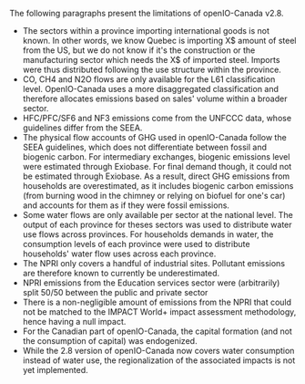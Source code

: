 The following paragraphs present the limitations of openIO-Canada v2.8.

- The sectors within a province importing international goods is not known. In other words, we know Quebec is importing X$
amount of steel from the US, but we do not know if it's the construction or the manufacturing sector which needs the X$ 
of imported steel. Imports were thus distributed following the use structure within the province.
- CO, CH4 and N2O flows are only available for the L61 classification level. OpenIO-Canada uses a more disaggregated 
classification and therefore allocates emissions based on sales' volume within a broader sector.
- HFC/PFC/SF6 and NF3 emissions come from the UNFCCC data, whose guidelines differ from the SEEA.
- The physical flow accounts of GHG used in openIO-Canada follow the SEEA guidelines, which does not differentiate between
fossil and biogenic carbon. For intermediary exchanges, biogenic emissions level were estimated through Exiobase. For
final demand though, it could not be estimated through Exiobase. As a result, direct GHG emissions from households are 
overestimated, as it includes biogenic carbon emissions (from burning wood in the chimney or relying on biofuel for
one's car) and accounts for them as if they were fossil emissions.
- Some water flows are only available per sector at the national level. The output of each province for theses sectors was
used to distribute water use flows across provinces. For households demands in water, the consumption levels of each 
province were used to distribute households' water flow uses across each province.
- The NPRI only covers a handful of industrial sites. Pollutant emissions are therefore known to
currently be underestimated.
- NPRI emissions from the Education services sector were (arbitrarily) split 50/50 between the public and private sector
- There is a non-negligible amount of emissions from the NPRI that could not be matched to the IMPACT World+ impact 
assessment methodology, hence having a null impact.
- For the Canadian part of openIO-Canada, the capital formation (and not the consumption of capital) was endogenized.
- While the 2.8 version of openIO-Canada now covers water consumption instead of water use, the regionalization
of the associated impacts is not yet implemented.